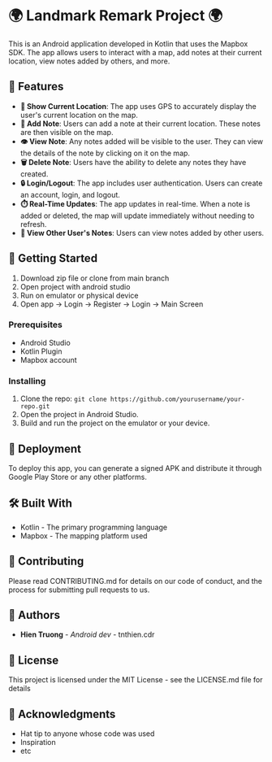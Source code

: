 
# 🌍 Landmark Remark Project 🌍

This is an Android application developed in Kotlin that uses the Mapbox SDK. The app allows users to interact with a map, add notes at their current location, view notes added by others, and more.

## 🚀 Features

- **📍 Show Current Location**: The app uses GPS to accurately display the user's current location on the map.
- **📝 Add Note**: Users can add a note at their current location. These notes are then visible on the map.
- **👁️ View Note**: Any notes added will be visible to the user. They can view the details of the note by clicking on it on the map.
- **🗑️ Delete Note**: Users have the ability to delete any notes they have created.
- **🔒 Login/Logout**: The app includes user authentication. Users can create an account, login, and logout.
- **⏱️ Real-Time Updates**: The app updates in real-time. When a note is added or deleted, the map will update immediately without needing to refresh.
- **👥 View Other User's Notes**: Users can view notes added by other users.

## 🏁 Getting Started

1. Download zip file or clone from main branch
2. Open project with android studio
3. Run on emulator or physical device
4. Open app -> Login -> Register -> Login -> Main Screen
   
### Prerequisites

- Android Studio
- Kotlin Plugin
- Mapbox account

### Installing

1. Clone the repo: `git clone https://github.com/yourusername/your-repo.git`
2. Open the project in Android Studio.
3. Build and run the project on the emulator or your device.


## 🚀 Deployment

To deploy this app, you can generate a signed APK and distribute it through Google Play Store or any other platforms.

## 🛠️ Built With

- Kotlin - The primary programming language
- Mapbox - The mapping platform used

## 🤝 Contributing

Please read CONTRIBUTING.md for details on our code of conduct, and the process for submitting pull requests to us.

## 👥 Authors

- **Hien Truong** - *Android dev* - tnthien.cdr

## 📜 License

This project is licensed under the MIT License - see the LICENSE.md file for details

## 🎉 Acknowledgments

- Hat tip to anyone whose code was used
- Inspiration
- etc
